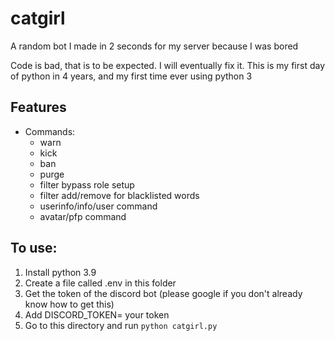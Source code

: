 # catgirl
A random bot I made in 2 seconds for my server because I was bored

Code is bad, that is to be expected. I will eventually fix it. This is my first day of python in 4 years, and my first time ever using python 3

## Features
- Commands:
    - warn
    - kick
    - ban
    - purge
    - filter bypass role setup
    - filter add/remove for blacklisted words
    - userinfo/info/user command
    - avatar/pfp command

## To use:
1. Install python 3.9
2. Create a file called .env in this folder
3. Get the token of the discord bot (please google if you don't already know how to get this)
4. Add DISCORD_TOKEN= your token
4. Go to this directory and run `python catgirl.py`